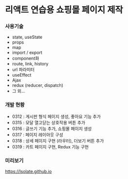 # 리액트 연습용 쇼핑몰 페이지 제작

### 사용기술
- state, useState
- props
- map
- import / export
- component화
- route, link, history
- url 파라미터
- useEffect
- Ajax
- redux (reducer, dispatch)
- 그 외...

### 개발 현황
- 0312 : 게시판 형식 페이지 생성, 좋아요 기능 추가
- 0315 : 모달 열고닫는 상호작용 버튼 추가
- 0316 : 글쓰기 기능 추가, 쇼핑몰 페이지 생성
- 0317 : 페이지 레이아웃 구성
- 0318 : 상세 페이지 구현 (라우터), 더보기 버튼 추가
- 0319 : 카트 페이지 구현, Redux 기능 구현

### 미리보기
https://IsoIate.github.io
